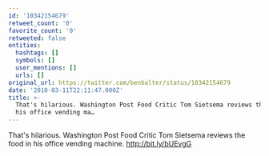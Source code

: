 ```yaml
---
id: '10342154679'
retweet_count: '0'
favorite_count: '0'
retweeted: false
entities:
  hashtags: []
  symbols: []
  user_mentions: []
  urls: []
original_url: https://twitter.com/benbalter/status/10342154679
date: '2010-03-11T22:11:47.000Z'
title: >-
  That's hilarious. Washington Post Food Critic Tom Sietsema reviews the food in
  his office vending ma…
---
```


That's hilarious. Washington Post Food Critic Tom Sietsema reviews the food in his office vending machine.  http://bit.ly/bUEvgG